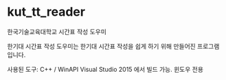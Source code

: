 # kut_tt_reader
한국기술교육대학교 시간표 작성 도우미

한기대 시간표 작성 도우미는 한기대 시간표 작성을 쉽게 하기 위해 만들어진 프로그램입니다.

사용된 도구: C++ / WinAPI
Visual Studio 2015 에서 빌드 가능. 윈도우 전용
